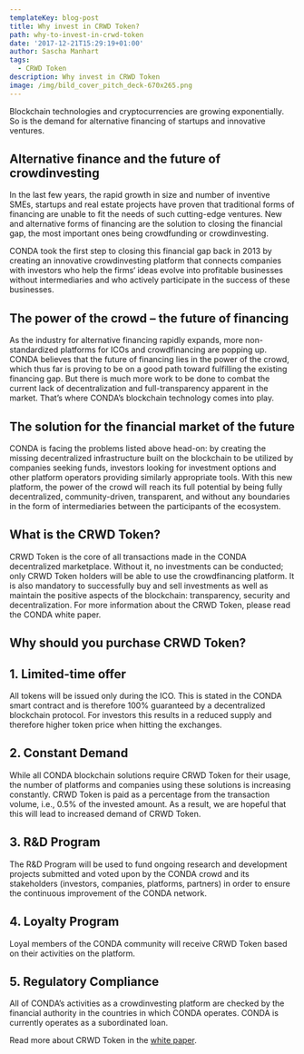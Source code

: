 ```yaml
---
templateKey: blog-post
title: Why invest in CRWD Token?
path: why-to-invest-in-crwd-token
date: '2017-12-21T15:29:19+01:00'
author: Sascha Manhart
tags:
  - CRWD Token
description: Why invest in CRWD Token
image: /img/bild_cover_pitch_deck-670x265.png
---
```

Blockchain technologies and cryptocurrencies are growing exponentially. So is the demand for alternative financing of startups and innovative ventures.

## Alternative finance and the future of crowdinvesting

In the last few years, the rapid growth in size and number of inventive SMEs, startups and real estate projects have proven that traditional forms of financing are unable to fit the needs of such cutting-edge ventures. New and alternative forms of financing are the solution to closing the financial gap, the most important ones being crowdfunding or crowdinvesting.

CONDA took the first step to closing this financial gap back in 2013 by creating an innovative crowdinvesting platform that connects companies with investors who help the firms‘ ideas evolve into profitable businesses without intermediaries and who actively participate in the success of these businesses.

## The power of the crowd – the future of financing

As the industry for alternative financing rapidly expands, more non-standardized platforms for ICOs and crowdfinancing are popping up. CONDA believes that the future of financing lies in the power of the crowd, which thus far is proving to be on a good path toward fulfilling the existing financing gap. But there is much more work to be done to combat the current lack of decentralization and full-transparency apparent in the market. That’s where CONDA’s blockchain technology comes into play.

## The solution for the financial market of the future

CONDA is facing the problems listed above head-on: by creating the missing decentralized infrastructure built on the blockchain to be utilized by companies seeking funds, investors looking for investment options and other platform operators providing similarly appropriate tools. With this new platform, the power of the crowd will reach its full potential by being fully decentralized, community-driven, transparent, and without any boundaries in the form of intermediaries between the participants of the ecosystem.

## What is the CRWD Token?

CRWD Token is the core of all transactions made in the CONDA decentralized marketplace. Without it, no investments can be conducted; only CRWD Token holders will be able to use the crowdfinancing platform. It is also mandatory to successfully buy and sell investments as well as maintain the positive aspects of the blockchain: transparency, security and decentralization. For more information about the CRWD Token, please read the CONDA white paper.

## Why should you purchase CRWD Token?

## 1. Limited-time offer

All tokens will be issued only during the ICO. This is stated in the CONDA smart contract and is therefore 100% guaranteed by a decentralized blockchain protocol. For investors this results in a reduced supply and therefore higher token price when hitting the exchanges.

## 2. Constant Demand

While all CONDA blockchain solutions require CRWD Token for their usage, the number of platforms and companies using these solutions is increasing constantly. CRWD Token is paid as a percentage from the transaction volume, i.e., 0.5% of the invested amount. As a result, we are hopeful that this will lead to increased demand of CRWD Token.

## 3. R&D Program

The R&D Program will be used to fund ongoing research and development projects submitted and voted upon by the CONDA crowd and its stakeholders (investors, companies, platforms, partners) in order to ensure the continuous improvement of the CONDA network.

## 4. Loyalty Program

Loyal members of the CONDA community will receive CRWD Token based on their activities on the platform.

## 5. Regulatory Compliance

All of CONDA’s activities as a crowdinvesting platform are checked by the financial authority in the countries in which CONDA operates. CONDA is currently operates as a subordinated loan.

Read more about CRWD Token in the [white paper](/wp-content/uploads/sites/2/2017/12/CONDA-White-paper.pdf).
